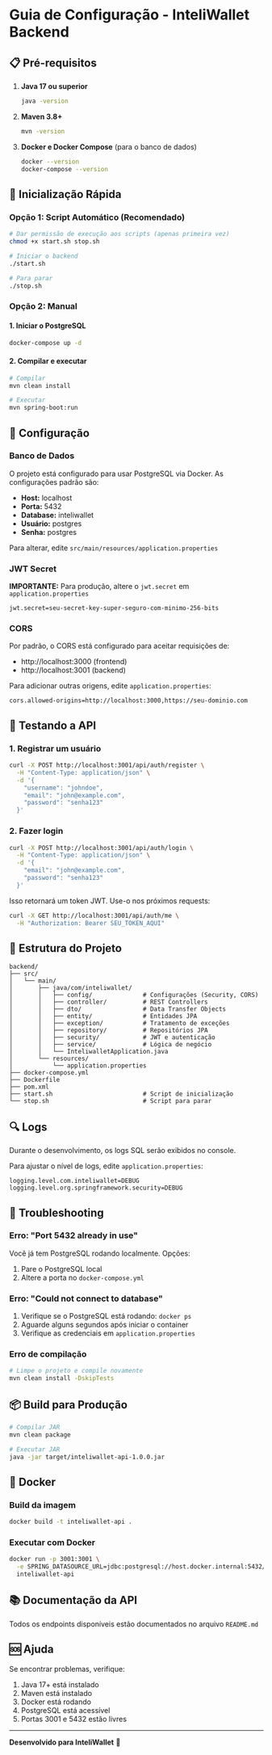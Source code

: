 # Guia de Configuração - InteliWallet Backend

## 📋 Pré-requisitos

1. **Java 17 ou superior**
   ```bash
   java -version
   ```

2. **Maven 3.8+**
   ```bash
   mvn -version
   ```

3. **Docker e Docker Compose** (para o banco de dados)
   ```bash
   docker --version
   docker-compose --version
   ```

## 🚀 Inicialização Rápida

### Opção 1: Script Automático (Recomendado)

```bash
# Dar permissão de execução aos scripts (apenas primeira vez)
chmod +x start.sh stop.sh

# Iniciar o backend
./start.sh

# Para parar
./stop.sh
```

### Opção 2: Manual

#### 1. Iniciar o PostgreSQL

```bash
docker-compose up -d
```

#### 2. Compilar e executar

```bash
# Compilar
mvn clean install

# Executar
mvn spring-boot:run
```

## 🔧 Configuração

### Banco de Dados

O projeto está configurado para usar PostgreSQL via Docker. As configurações padrão são:

- **Host:** localhost
- **Porta:** 5432
- **Database:** inteliwallet
- **Usuário:** postgres
- **Senha:** postgres

Para alterar, edite `src/main/resources/application.properties`

### JWT Secret

**IMPORTANTE:** Para produção, altere o `jwt.secret` em `application.properties`

```properties
jwt.secret=seu-secret-key-super-seguro-com-minimo-256-bits
```

### CORS

Por padrão, o CORS está configurado para aceitar requisições de:
- http://localhost:3000 (frontend)
- http://localhost:3001 (backend)

Para adicionar outras origens, edite `application.properties`:

```properties
cors.allowed-origins=http://localhost:3000,https://seu-dominio.com
```

## 🧪 Testando a API

### 1. Registrar um usuário

```bash
curl -X POST http://localhost:3001/api/auth/register \
  -H "Content-Type: application/json" \
  -d '{
    "username": "johndoe",
    "email": "john@example.com",
    "password": "senha123"
  }'
```

### 2. Fazer login

```bash
curl -X POST http://localhost:3001/api/auth/login \
  -H "Content-Type: application/json" \
  -d '{
    "email": "john@example.com",
    "password": "senha123"
  }'
```

Isso retornará um token JWT. Use-o nos próximos requests:

```bash
curl -X GET http://localhost:3001/api/auth/me \
  -H "Authorization: Bearer SEU_TOKEN_AQUI"
```

## 📁 Estrutura do Projeto

```
backend/
├── src/
│   └── main/
│       ├── java/com/inteliwallet/
│       │   ├── config/              # Configurações (Security, CORS)
│       │   ├── controller/          # REST Controllers
│       │   ├── dto/                 # Data Transfer Objects
│       │   ├── entity/              # Entidades JPA
│       │   ├── exception/           # Tratamento de exceções
│       │   ├── repository/          # Repositórios JPA
│       │   ├── security/            # JWT e autenticação
│       │   ├── service/             # Lógica de negócio
│       │   └── InteliwalletApplication.java
│       └── resources/
│           └── application.properties
├── docker-compose.yml
├── Dockerfile
├── pom.xml
├── start.sh                         # Script de inicialização
└── stop.sh                          # Script para parar
```

## 🔍 Logs

Durante o desenvolvimento, os logs SQL serão exibidos no console.

Para ajustar o nível de logs, edite `application.properties`:

```properties
logging.level.com.inteliwallet=DEBUG
logging.level.org.springframework.security=DEBUG
```

## 🐛 Troubleshooting

### Erro: "Port 5432 already in use"

Você já tem PostgreSQL rodando localmente. Opções:
1. Pare o PostgreSQL local
2. Altere a porta no `docker-compose.yml`

### Erro: "Could not connect to database"

1. Verifique se o PostgreSQL está rodando: `docker ps`
2. Aguarde alguns segundos após iniciar o container
3. Verifique as credenciais em `application.properties`

### Erro de compilação

```bash
# Limpe o projeto e compile novamente
mvn clean install -DskipTests
```

## 📦 Build para Produção

```bash
# Compilar JAR
mvn clean package

# Executar JAR
java -jar target/inteliwallet-api-1.0.0.jar
```

## 🐳 Docker

### Build da imagem

```bash
docker build -t inteliwallet-api .
```

### Executar com Docker

```bash
docker run -p 3001:3001 \
  -e SPRING_DATASOURCE_URL=jdbc:postgresql://host.docker.internal:5432/inteliwallet \
  inteliwallet-api
```

## 📚 Documentação da API

Todos os endpoints disponíveis estão documentados no arquivo `README.md`

## 🆘 Ajuda

Se encontrar problemas, verifique:

1. Java 17+ está instalado
2. Maven está instalado
3. Docker está rodando
4. PostgreSQL está acessível
5. Portas 3001 e 5432 estão livres

---

**Desenvolvido para InteliWallet** 🚀